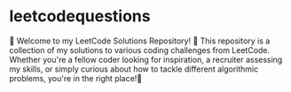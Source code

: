 # leetcodequestions
🚀 Welcome to my LeetCode Solutions Repository! 🚀  This repository is a collection of my solutions to various coding challenges from LeetCode. Whether you're a fellow coder looking for inspiration, a recruiter assessing my skills, or simply curious about how to tackle different algorithmic problems, you're in the right place!🌟
